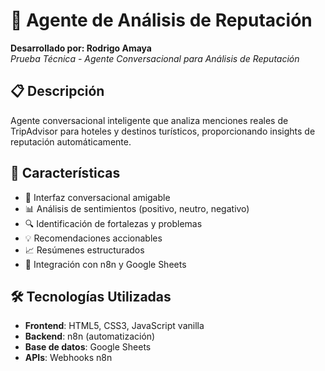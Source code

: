 # 🤖 Agente de Análisis de Reputación

**Desarrollado por: Rodrigo Amaya**  
*Prueba Técnica - Agente Conversacional para Análisis de Reputación*

## 📋 Descripción

Agente conversacional inteligente que analiza menciones reales de TripAdvisor para hoteles y destinos turísticos, proporcionando insights de reputación automáticamente.

## 🚀 Características

- 💬 Interfaz conversacional amigable
- 📊 Análisis de sentimientos (positivo, neutro, negativo)
- 🔍 Identificación de fortalezas y problemas
- 💡 Recomendaciones accionables
- 📈 Resúmenes estructurados
- 🔄 Integración con n8n y Google Sheets

## 🛠️ Tecnologías Utilizadas

- **Frontend**: HTML5, CSS3, JavaScript vanilla
- **Backend**: n8n (automatización)
- **Base de datos**: Google Sheets
- **APIs**: Webhooks n8n
